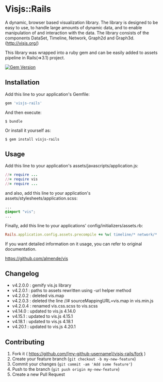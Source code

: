# Visjs::Rails

A dynamic, browser based visualization library. The library is designed to be easy to use, to handle large amounts of dynamic data, and to enable manipulation of and interaction with the data. The library consists of the components DataSet, Timeline, Network, Graph2d and Graph3d. (http://visjs.org/)

This library was wrapped into a ruby gem and can be easily added to assets pipeline in Rails(=>3.1) project.

[![Gem Version](https://badge.fury.io/rb/visjs-rails.svg)](http://badge.fury.io/rb/visjs-rails)

## Installation

Add this line to your application's Gemfile:

```ruby
gem 'visjs-rails'
```

And then execute:

    $ bundle

Or install it yourself as:

    $ gem install visjs-rails

## Usage

Add this line to your application's assets/javascripts/application.js:

```ruby
//= require ...
//= require vis
//= require ...
```

and also, add this line to your application's assets/stylesheets/application.scss:

```css
...
@import "vis";
...
```

Finally, add this line to your applications' config/initializers/assets.rb:

```ruby
Rails.application.config.assets.precompile += %w( timeline/* network/* )
```

If you want detailed information on it usage, you can refer to original documentation.

https://github.com/almende/vis

## Changelog

  - v4.2.0.0 : gemify vis.js library
  - v4.2.0.1 : paths to assets rewritten using -url helper method
  - v4.2.0.2 : deleted vis.map
  - v4.2.0.3 : deleted the line //# sourceMappingURL=vis.map in vis.min.js
  - v4.2.0.4 : renamed vis.css.scss to vis.scss
  - v4.14.0  : updated to vis.js 4.14.0
  - v4.15.1  : updated to vis.js 4.15.1
  - v4.18.1  : updated to vis.js 4.18.1
  - v4.20.1  : updated to vis.js 4.20.1

## Contributing

1. Fork it ( https://github.com/[my-github-username]/visjs-rails/fork )
2. Create your feature branch (`git checkout -b my-new-feature`)
3. Commit your changes (`git commit -am 'Add some feature'`)
4. Push to the branch (`git push origin my-new-feature`)
5. Create a new Pull Request
